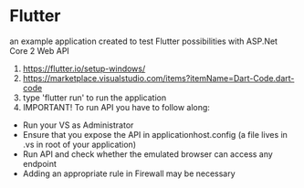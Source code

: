 # Flutter
an example application created to test Flutter possibilities with ASP.Net Core 2 Web API
1. https://flutter.io/setup-windows/
2. https://marketplace.visualstudio.com/items?itemName=Dart-Code.dart-code
3. type 'flutter run' to run the application
4. IMPORTANT! To run API you have to follow along:
  * Run your VS as Administrator
  * Ensure that you expose the API in applicationhost.config (a file lives in .vs in root of your application)
  * Run API and check whether the emulated browser can access any endpoint
  * Adding an appropriate rule in Firewall may be necessary

